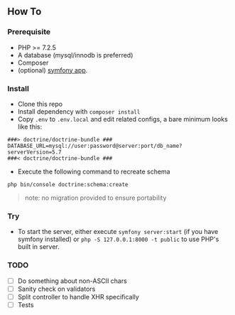## How To

### Prerequisite

- PHP >= 7.2.5
- A database (mysql/innodb is preferred)
- Composer
- (optional) [symfony app](https://symfony.com/download).

### Install

- Clone this repo
- Install dependency with `composer install`
- Copy `.env` to `.env.local` and edit related configs, a bare minimum looks like this:

```
###> doctrine/doctrine-bundle ###
DATABASE_URL=mysql://user:password@server:port/db_name?serverVersion=5.7
###< doctrine/doctrine-bundle ###
```
- Execute the following command to recreate schema
```
php bin/console doctrine:schema:create
```

> note: no migration provided to ensure portability

### Try

- To start the server, either execute `symfony server:start` (if you have symfony installed) or `php -S 127.0.0.1:8000 -t public` to use PHP's built in server.

### TODO

- [ ] Do something about non-ASCII chars
- [ ] Sanity check on validators
- [ ] Split controller to handle XHR specifically
- [ ] Tests
